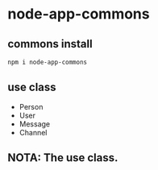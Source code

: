 # node-app-commons

## commons install

```bash
npm i node-app-commons
```

## use class

- Person
- User
- Message
- Channel

## NOTA: The use class.
